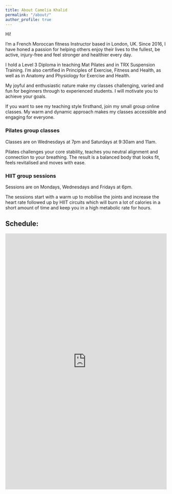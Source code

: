 ```yaml
---
title: About Camelia Khalid
permalink: "/about/"
author_profile: true
---
```


Hi! 

I’m a French Moroccan fitness Instructor based in London, UK. Since 2016, I have honed a passion for helping others enjoy their lives to the fullest, be active, injury-free and feel stronger and healthier every day. 

I hold a Level 3 Diploma in teaching Mat Pilates and in TRX Suspension Training. I’m also certified in Principles of Exercise, Fitness and Health, as well as in Anatomy and Physiology for Exercise and Health. 

My joyful and enthusiastic nature make my classes challenging, varied and fun for beginners through to experienced students. I will motivate you to achieve your goals. 

If you want to see my teaching style firsthand, join my small group online classes. My warm and dynamic approach makes my classes accessible and engaging for everyone.


### Pilates group classes
Classes are on Wednesdays at 7pm and Saturdays at 9:30am and 11am.

Pilates challenges your core stability, teaches you neutral alignment and connection to your breathing. The result is a balanced body that looks fit, feels revitalised and moves with ease.

### HIIT group sessions
Sessions are on Mondays, Wednesdays and Fridays at 6pm.

The sessions start with a warm up to mobilise the joints and increase the heart rate followed up by HIIT circuits which will burn a lot of calories in a short amount of time and keep you in a high metabolic rate for hours.
    
## Schedule:

<iframe src="https://app.acuityscheduling.com/schedule.php?owner=19405285&appointmentType=category:Group%20Classes" width="100%" height="800" frameBorder="0"></iframe><script src="https://embed.acuityscheduling.com/js/embed.js" type="text/javascript"></script>
